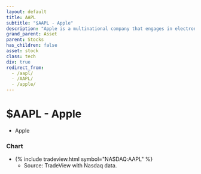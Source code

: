 ```yaml
---
layout: default
title: AAPL
subtitle: "$AAPL - Apple"
description: "Apple is a multinational company that engages in electronics and software."
grand_parent: Asset
parent: Stocks
has_children: false
asset: stock
class: tech
div: true
redirect_from:
  - /aapl/
  - /AAPL/
  - /apple/
---
```

# $AAPL - Apple
- Apple


### Chart
- {% include tradeview.html symbol="NASDAQ:AAPL" %}
	- Source: TradeView with Nasdaq data.